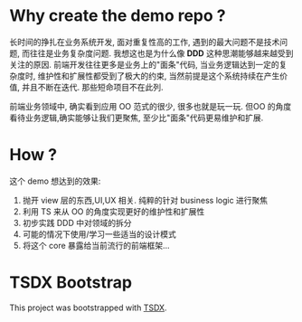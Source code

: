 # Why create the demo repo ?
长时间的挣扎在业务系统开发, 面对重复性高的工作, 遇到的最大问题不是技术问题, 而往往是业务复杂度问题. 我想这也是为什么像 **DDD** 这种思潮能够越来越受到关注的原因.
前端开发往往更多是业务上的"面条"代码, 当业务逻辑达到一定的复杂度时, 维护性和扩展性都受到了极大的约束, 当然前提是这个系统持续在产生价值, 并且不断在迭代. 那些短命项目不在此列.

前端业务领域中, 确实看到应用 OO 范式的很少, 很多也就是玩一玩. 但OO 的角度看待业务逻辑,确实能够让我们更聚焦, 至少比"面条"代码更易维护和扩展.

# How ?
这个 demo 想达到的效果:
1. 抛开 view 层的东西,UI,UX 相关. 纯粹的针对 business logic 进行聚焦
2. 利用 TS 来从 OO 的角度实现更好的维护性和扩展性
3. 初步实践 DDD 中对领域的拆分
4. 可能的情况下使用/学习一些适当的设计模式
5. 将这个 core 暴露给当前流行的前端框架...


# TSDX Bootstrap

This project was bootstrapped with [TSDX](https://github.com/jaredpalmer/tsdx).

